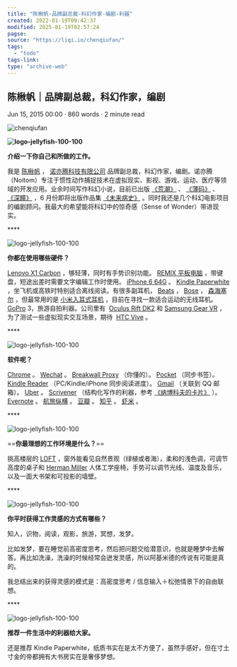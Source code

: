```yaml
---
title: "陈楸帆-品牌副总裁-科幻作家-编剧-利器"
created: 2022-01-19T09:42:37
modified: 2025-01-19T02:57:24
pagse:
source: "https://liqi.io/chenqiufan/"
tags:
  - "todo"
tags-link:
type: "archive-web"
---
```


## 陈楸帆｜品牌副总裁，科幻作家，编剧

Jun 15, 2015 00:00 · 860 words · 2 minute read

![chenqiufan](https://liqi.io/images/chenqiufan.jpg)

**![logo-jellyfish-100-100](https://liqi.io/images/logo-jellyfish-100-1001.png)**

**介绍一下你自己和所做的工作。**

我是 [陈楸帆](https://weibo.com/scifivan) ， [诺亦腾科技有限公司](https://www.noitom.com/noitom/) 品牌副总裁，科幻作家，编剧。诺亦腾（Noitom）专注于惯性动作捕捉技术在虚拟现实、影视、游戏、运动、医疗等领域的开发应用。业余时间写作科幻小说，目前已出版 [《荒潮》](https://book.douban.com/subject/20501664/) 、 [《薄码》](https://book.douban.com/subject/7051742/) 、 [《深瞳》](https://book.douban.com/subject/1874455/) ，6 月份即将出版作品集 [《未来病史》](https://book.douban.com/subject/26417638/) 。同时我还是几个科幻电影项目的编剧顾问。我最大的希望能将科幻中的惊奇感（Sense of Wonder）带进现实。

\*\*\*\*

![logo-jellyfish-100-100](https://liqi.io/images/logo-jellyfish-100-1001.png)

**你都在使用哪些硬件？**

[Lenovo X1 Carbon](https://shop.lenovo.com/us/en/landingpage/x1-carbon/) ，够轻薄，同时有手势识别功能。 [REMIX 平板电脑](https://www.jide.com/remix) ，带键盘，短途出差时需要文字编辑工作时使用。 [iPhone 6 64G](https://www.apple.com/cn/iphone-6/) 。 [Kindle Paperwhite](https://www.amazon.cn/dp/B00JG8FMO6) ，坐飞机或高铁时特别适合离线阅读。有很多副耳机， [Beats](https://cn.beatsbydre.com/) ， [Bose](https://www.bose.cn/) ， [森海塞尔](https://zh-cn.sennheiser.com/) ，但最常用的是 [小米入耳式耳机](https://www.mi.com/en/headphones/) ，目前在寻找一款适合运动的无线耳机。 [GoPro](https://shop.gopro.com/cameras) 3，旅游自拍利器。公司里有  [Oculus Rift DK2](https://www.oculus.com/dk2/) 和 [Samsung Gear VR](https://www.samsung.com/global/microsite/gearvr/gearvr_features.html) ，为了测试一些虚拟现实交互场景，期待  [HTC Vive](https://www.htcvr.com/tw) 。

\*\*\*\*

![logo-jellyfish-100-100](https://liqi.io/images/logo-jellyfish-100-1001.png)

**软件呢？**

[Chrome](https://www.google.cn/intl/zh-CN/chrome/browser/desktop/index.html) 。 [Wechat](https://weixin.qq.com/) 。 [Breakwall Proxy](https://github.com/suede/breakwall) （你懂的）。 [Pocket](https://getpocket.com/) （同步书签）。 [Kindle Reader](https://www.amazon.cn/gp/digital/fiona/kcp-landing-page?ie=UTF8&ref_=klp_mn) （PC/Kindle/iPhone 同步阅读进度）。 [Gmail](https://mail.google.com/) （关联到 QQ 邮箱）。 [Uber](https://www.uber.com/) 。 [Scrivener](https://www.literatureandlatte.com/scrivener.php) （结构化写作的利器，参考 [《纳博科夫的卡片》](https://mp.weixin.qq.com/s?__biz=MzA3Mjk0MTcyNg==&mid=203909871&idx=1&sn=aa100278597ac0fdb0a5ffdf0e5c0f9c&3rd=MzA3MDU4NTYzMw==&scene=6#rd) ）。 [Evernote](https://www.yinxiang.com/) 。 [航旅纵横](https://www.umetrip.com/mskyweb/about/download.html?hrefParam=cli) 。 [豆瓣](https://liqi.io/chenqiufan/www.douban.com) 。 [知乎](https://liqi.io/chenqiufan/www.zhihu.com) 。 [虾米](https://liqi.io/chenqiufan/www.xiami.com) 。

\*\*\*\*

![logo-jellyfish-100-100](https://liqi.io/images/logo-jellyfish-100-1001.png)

==**你最理想的工作环境是什么？**==

挑高楼层的 [LOFT](https://baike.baidu.com/subview/84078/8332322.htm) ，窗外能看见自然景观（绿植或者海），柔和的浅色调，可调节高度的桌子和 [Herman Miller](https://www.hermanmiller.cn/) 人体工学座椅，手势可以调节光线、温度及音乐，以及一面大书架和可投影的墙壁。

\*\*\*\*

![logo-jellyfish-100-100](https://liqi.io/images/logo-jellyfish-100-1001.png)

**你平时获得工作灵感的方式有哪些？**

知人，识物，阅读，观影，旅游，冥想，发梦。

比如发梦，要在睡觉前高密度思考，然后把问题交给潜意识，也就是睡梦中去解答。再比如洗澡，洗澡的时候经常会迸发灵感，所以阿基米德的传说有可能是真的。

我总结出来的获得灵感的模式是：高密度思考 / 信息输入＋松弛情景下的自由联想。

\*\*\*\*

![logo-jellyfish-100-100](https://liqi.io/images/logo-jellyfish-100-1001.png)

**推荐一件生活中的利器给大家。**

还是推荐 Kindle Paperwhite，纸质书实在是太不方便了，虽然手感好，但在寸土寸金的帝都拥有大书房实在是奢侈梦想。
